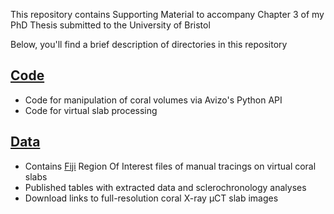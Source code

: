 This repository contains Supporting Material to accompany Chapter 3 of my PhD Thesis submitted to the University of Bristol 

Below, you'll find a brief description of directories in this repository

## [Code](https://github.com/LeoBertiniNHM/Coral_microCT_Sclerochronology/blob/2b82ff0835711e7c3a4ec4dd7a53908ea392d6b5/Avizo_API_Code)
- Code for manipulation of coral volumes via Avizo's Python API 
- Code for virtual slab processing

## [Data](https://github.com/LeoBertiniNHM/Coral_microCT_Sclerochronology/blob/03bb3881882dc6e546053cab3cc5824431510c40/Data)
- Contains [Fiji](https://imagej.net/software/fiji/) Region Of Interest files of manual tracings on virtual coral slabs
- Published tables with extracted data and sclerochronology analyses 
- Download links to full-resolution coral X-ray µCT slab images


